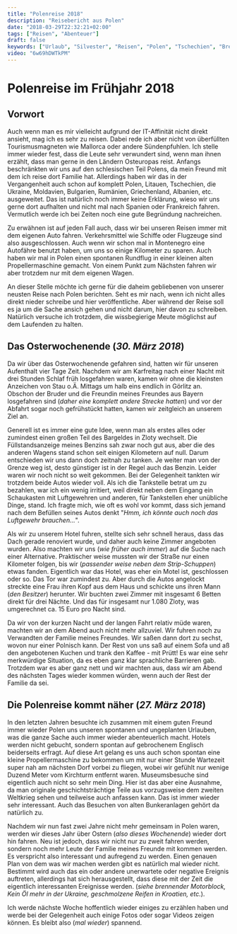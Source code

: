 ```yaml
---
title: "Polenreise 2018"
description: "Reisebericht aus Polen"
date: "2018-03-29T22:32:21+02:00"
tags: ["Reisen", "Abenteuer"]
draft: false
keywords: ["Urlaub", "Silvester", "Reisen", "Polen", "Tschechien", "Breslau"]
video: "6w69hDWTkPM"
---
```


# Polenreise im Frühjahr 2018

## Vorwort
Auch wenn man es mir vielleicht aufgrund der IT-Affinität nicht direkt ansieht, mag ich es sehr zu reisen. Dabei rede ich aber nicht von überfüllten Tourismusmagneten wie Mallorca oder andere Sündenpfuhlen. Ich stelle immer wieder fest, dass die Leute sehr verwundert sind, wenn man ihnen erzählt, dass man gerne in den Ländern Osteuropas reist. Anfangs beschränkten wir uns auf den schlesischen Teil Polens, da mein Freund mit dem ich reise dort Familie hat. Allerdings haben wir das in der Vergangenheit auch schon auf komplett Polen, Litauen, Tschechien, die Ukraine, Moldavien, Bulgarien, Rumänien, Griechenland, Albanien, etc. ausgeweitet. Das ist natürlich noch immer keine Erklärung, wieso wir uns gerne dort aufhalten und nicht mal nach Spanien oder Frankreich fahren. Vermutlich werde ich bei Zeiten noch eine gute Begründung nachreichen.

Zu erwähnen ist auf jeden Fall auch, dass wir bei unseren Reisen immer mit dem eigenen Auto fahren. Verkehrsmittel wie Schiffe oder Flugzeuge sind also ausgeschlossen. Auch wenn wir schon mal in Montenegro eine Autofähre benutzt haben, um uns so einige Kilometer zu sparen. Auch haben wir mal in Polen einen spontanen Rundflug in einer kleinen alten Propellermaschine gemacht. Von einem Punkt zum Nächsten fahren wir aber trotzdem nur mit dem eigenen Wagen.

An dieser Stelle möchte ich gerne für die daheim gebliebenen von unserer neusten Reise nach Polen berichten. Seht es mir nach, wenn ich nicht alles direkt nieder schreibe und hier veröffentliche. Aber während der Reise soll es ja um die Sache ansich gehen und nicht darum, hier davon zu schreiben. Natürlich versuche ich trotzdem, die wissbegierige Meute möglichst auf dem Laufenden zu halten.


## Das Osterwochenende (_30. März 2018_)

Da wir über das Osterwochenende gefahren sind, hatten wir für unseren Aufenthalt vier Tage Zeit. Nachdem wir am Karfreitag nach einer Nacht mit drei Stunden Schlaf früh losgefahren waren, kamen wir ohne die kleinsten Anzeichen von Stau o.Ä. Mittags um halb eins endlich in Görlitz an. Obschon der Bruder und die Freundin meines Freundes aus Bayern losgefahren sind (_daher eine komplett andere Strecke hatten_) und vor der Abfahrt sogar noch gefrühstückt hatten, kamen wir zeitgleich an unserem Ziel an.

Generell ist es immer eine gute Idee, wenn man als erstes alles oder zumindest einen großen Teil des Bargeldes in Zloty wechselt. Die Füllstandsanzeige meines Benzins sah zwar noch gut aus, aber die des anderen Wagens stand schon seit einigen Kilometern auf null. Darum entschieden wir uns dann doch zeitnah zu tanken. Je weiter man von der Grenze weg ist, desto günstiger ist in der Regel auch das Benzin. Leider waren wir noch nicht so weit gekommen. Bei der Gelegenheit tankten wir trotzdem beide Autos wieder voll. Als ich die Tankstelle betrat um zu bezahlen, war ich ein wenig irritiert, weil direkt neben dem Eingang ein Schaukasten mit Luftgewehren und anderen, für Tankstellen eher unübliche Dinge, stand. Ich fragte mich, wie oft es wohl vor kommt, dass sich jemand nach dem Befüllen seines Autos denkt "_Hmm, ich könnte auch noch das Luftgewehr brauchen..._".

Als wir zu unserem Hotel fuhren, stellte sich sehr schnell heraus, dass das Dach gerade renoviert wurde, und daher auch keine Zimmer angeboten wurden. Also machten wir uns (_wie früher auch immer_) auf die Suche nach einer Alternative. Praktischer weise mussten wir der Straße nur einen Kilometer folgen, bis wir (_passender weise neben dem Strip-Schuppen_) etwas fanden. Eigentlich war das Hotel, was eher ein Motel ist, geschlossen oder so. Das Tor war zumindest zu. Aber durch die Autos angelockt streckte eine Frau ihren Kopf aus dem Haus und schickte uns ihren Mann (_den Besitzer_) herunter. Wir buchten zwei Zimmer mit insgesamt 6 Betten direkt für drei Nächte.  Und das für insgesamt nur 1.080 Zloty, was umgerechnet ca. 15 Euro pro Nacht sind.

Da wir von der kurzen Nacht und der langen Fahrt relativ müde waren, machten wir an dem Abend auch nicht mehr allzuviel. Wir fuhren noch zu Verwandten der Familie meines Freundes. Wir saßen dann dort zu sechst, wovon nur einer Polnisch kann. Der Rest von uns saß auf einem Sofa und aß den angebotenen Kuchen und trank den Kaffee - mit Prütt! Es war eine sehr merkwürdige Situation, da es eben ganz klar sprachliche Barrieren gab. Trotzdem war es aber ganz nett und wir machten aus, dass wir am Abend des nächsten Tages wieder kommen würden, wenn auch der Rest der Familie da sei.




## Die Polenreise kommt näher (_27. März 2018_)

In den letzten Jahren besuchte ich zusammen mit einem guten Freund immer wieder Polen uns unseren spontanen und ungeplanten Urlauben, was die ganze Sache auch immer wieder abenteuerlich macht. Hotels werden nicht gebucht, sondern spontan auf gebrochenem Englisch beiderseits erfragt. Auf diese Art gelang es uns auch schon spontan eine kleine Propellermaschine zu bekommen um mit nur einer Stunde Wartezeit super nah am nächsten Dorf vorbei zu fliegen, wobei wir gefühlt nur wenige Duzend Meter vom Kirchturm entfernt waren. Museumsbesuche sind eigentlich auch nicht so sehr mein Ding. Hier ist das aber eine Ausnahme, da man originale geschichtsträchtige Teile aus vorzugsweise dem zweiten Weltkrieg sehen und teilweise auch anfassen kann. Das ist immer wieder sehr interessant. Auch das Besuchen von alten Bunkeranlagen gehört da natürlich zu.

Nachdem wir nun fast zwei Jahre nicht mehr gemeinsam in Polen waren, werden wir dieses Jahr über Ostern (_also dieses Wochenende_) wieder dort hin fahren. Neu ist jedoch, dass wir nicht nur zu zweit fahren werden, sondern noch mehr Leute der Familie meines Freunde mit kommen werden. Es verspricht also interessant und aufregend zu werden. Einen genauen Plan von dem was wir machen werden gibt es natürlich mal wieder nicht. Bestimmt wird auch das ein oder andere unerwartete oder negative Ereignis auftreten, allerdings hat sich herausgestellt, dass diese mit der Zeit die eigentlich interessanten Ereignisse werden. (_siehe brennender Motorblock, Kein Öl mehr in der Ukraine, geschmolzene Reifen in Kroatien, etc._).

Ich werde nächste Woche hoffentlich wieder einiges zu erzählen haben und werde bei der Gelegenheit auch einige Fotos oder sogar Videos zeigen können. Es bleibt also (_mal wieder_) spannend.
